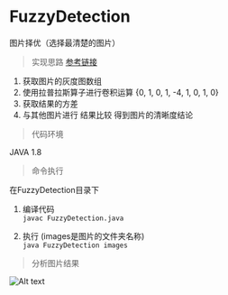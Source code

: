 # FuzzyDetection
图片择优（选择最清楚的图片）

> 实现思路 <a href="http://python.jobbole.com/83702/">参考链接</a>

1. 获取图片的灰度图数组
2. 使用拉普拉斯算子进行卷积运算 {0, 1, 0, 1, -4, 1, 0, 1, 0}
3. 获取结果的方差
4. 与其他图片进行 结果比较 得到图片的清晰度结论

> 代码环境

JAVA 1.8

> 命令执行

在FuzzyDetection目录下
 1. 编译代码  
 ```javac FuzzyDetection.java```   

 2. 执行 (images是图片的文件夹名称)  
 ```java FuzzyDetection images```  

> 分析图片结果

![Alt text](./project/result.png)
